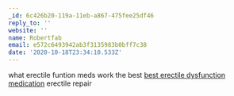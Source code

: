 ```yaml
---
_id: 6c426b20-119a-11eb-a867-475fee25df46
reply_to: ''
website: ''
name: Robertfab
email: e572c6493942ab3f3135983b0bff7c38
date: '2020-10-18T23:34:10.533Z'
---
```

what erectile funtion meds work the best <a href=http://erectiledysfunctionpillscvs.com/#>best erectile dysfunction medication</a> erectile repair
